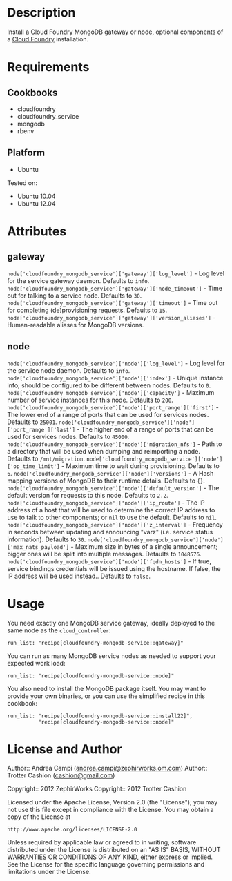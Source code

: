 Description
===========

Install a Cloud Foundry MongoDB gateway or node, optional components of a
[Cloud Foundry](http://www.cloudfoundry.org) installation.

Requirements
============

Cookbooks
---------

* cloudfoundry
* cloudfoundry\_service
* mongodb
* rbenv

Platform
--------

* Ubuntu

Tested on:

* Ubuntu 10.04
* Ubuntu 12.04

Attributes
==========

gateway
-------

`node['cloudfoundry_mongodb_service']['gateway']['log_level']` - Log level for
the service gateway daemon. Defaults to `info`.
`node['cloudfoundry_mongodb_service']['gateway']['node_timeout']` - Time out
for talking to a service node. Defaults to `30`.
`node['cloudfoundry_mongodb_service']['gateway']['timeout']` - Time out for
completing (de)provisioning requests. Defaults to `15`.
`node['cloudfoundry_mongodb_service']['gateway']['version_aliases']` -
Human-readable aliases for MongoDB versions.

node
----

`node['cloudfoundry_mongodb_service']['node']['log_level']` - Log level for
the service node daemon. Defaults to `info`.
`node['cloudfoundry_mongodb_service']['node']['index']` - Unique instance
info; should be configured to be different between nodes. Defaults to `0`.
`node['cloudfoundry_mongodb_service']['node']['capacity']` - Maximum number
of service instances for this node. Defaults to `200`.
`node['cloudfoundry_mongodb_service']['node']['port_range']['first']` -
The lower end of a range of ports that can be used for services nodes.
Defaults to `25001`.
`node['cloudfoundry_mongodb_service']['node']['port_range']['last']` -
The higher end of a range of ports that can be used for services nodes.
Defaults to `45000`.
`node['cloudfoundry_mongodb_service']['node']['migration_nfs']` - Path to
a directory that will be used when dumping and reimporting a node. Defaults
to `/mnt/migration`.
`node['cloudfoundry_mongodb_service']['node']['op_time_limit']` - Maximum
time to wait during provisioning. Defaults to `6`.
`node['cloudfoundry_mongodb_service']['node']['versions']` - A Hash mapping
versions of MongoDB to their runtime details. Defaults to `{}`.
`node['cloudfoundry_mongodb_service']['node']['default_version']` - The
default version for requests to this node. Defaults to `2.2`.
`node['cloudfoundry_mongodb_service']['node']['ip_route']` - The IP address
of a host that will be used to determine the correct IP address to use to
talk to other components; or `nil` to use the default. Defaults to `nil`.
`node['cloudfoundry_mongodb_service']['node']['z_interval']` - Frequency
in seconds between updating and announcing "varz" (i.e. service status
information). Defaults to `30`.
`node['cloudfoundry_mongodb_service']['node']['max_nats_payload']` - Maximum
size in bytes of a single announcement; bigger ones will be split into
multiple messages. Defaults to `1048576`.
`node['cloudfoundry_mongodb_service']['node']['fqdn_hosts']` - If true,
service bindings credentials will be issued using the hostname. If false,
the IP address will be used instead.. Defaults to `false`.

Usage
=====

You need exactly one MongoDB service gateway, ideally deployed to the same
node as the `cloud_controller`:

    run_list: "recipe[cloudfoundry-mongodb-service::gateway]"

You can run as many MongoDB service nodes as needed to support your expected
work load:

    run_list: "recipe[cloudfoundry-mongodb-service::node]"

You also need to install the MongoDB package itself. You may want to provide
your own binaries, or you can use the simplified recipe in this cookbook:

    run_list: "recipe[cloudfoundry-mongodb-service::install22]",
              "recipe[cloudfoundry-mongodb-service::node]"

License and Author
==================

Author:: Andrea Campi (<andrea.campi@zephirworks.om.com>)
Author:: Trotter Cashion (<cashion@gmail.com>)

Copyright:: 2012 ZephirWorks
Copyright:: 2012 Trotter Cashion

Licensed under the Apache License, Version 2.0 (the "License");
you may not use this file except in compliance with the License.
You may obtain a copy of the License at

    http://www.apache.org/licenses/LICENSE-2.0

Unless required by applicable law or agreed to in writing, software
distributed under the License is distributed on an "AS IS" BASIS,
WITHOUT WARRANTIES OR CONDITIONS OF ANY KIND, either express or implied.
See the License for the specific language governing permissions and
limitations under the License.
